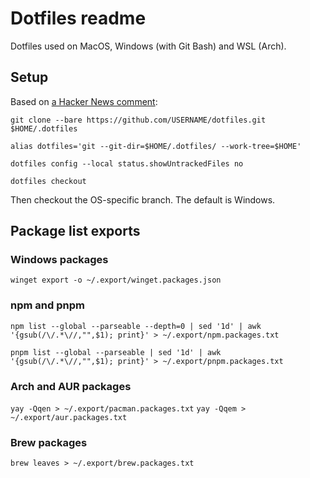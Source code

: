 # Dotfiles readme

Dotfiles used on MacOS, Windows (with Git Bash) and WSL (Arch).

## Setup

Based on [a Hacker News comment](https://news.ycombinator.com/item?id=11070797):

```
git clone --bare https://github.com/USERNAME/dotfiles.git $HOME/.dotfiles
```
```
alias dotfiles='git --git-dir=$HOME/.dotfiles/ --work-tree=$HOME'
```
```
dotfiles config --local status.showUntrackedFiles no
```
```
dotfiles checkout
```
Then checkout the OS-specific branch. The default is Windows.

## Package list exports

### Windows packages
`winget export -o ~/.export/winget.packages.json`

### npm and pnpm
`npm list --global --parseable --depth=0 | sed '1d' | awk '{gsub(/\/.*\//,"",$1); print}' > ~/.export/npm.packages.txt`

`pnpm list --global --parseable | sed '1d' | awk '{gsub(/\/.*\//,"",$1); print}' > ~/.export/pnpm.packages.txt`

### Arch and AUR packages
`yay -Qqen > ~/.export/pacman.packages.txt`
`yay -Qqem > ~/.export/aur.packages.txt`

### Brew packages
`brew leaves > ~/.export/brew.packages.txt`
